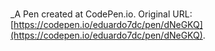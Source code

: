# 
 _A Pen created at CodePen.io. Original URL: [https://codepen.io/eduardo7dc/pen/dNeGKQ](https://codepen.io/eduardo7dc/pen/dNeGKQ).

 